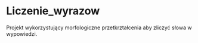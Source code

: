 # Liczenie_wyrazow
Projekt wykorzystujący morfologiczne przetkrztałcenia aby zliczyć słowa w wypowiedzi.